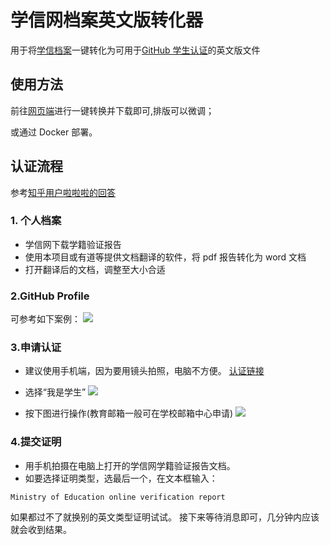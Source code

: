 # 学信网档案英文版转化器

用于将[学信档案](https://my.chsi.com.cn/archive/bab/index.action)一键转化为可用于[GitHub 学生认证](https://education.github.com/discount_requests/application)的英文版文件

## 使用方法

前往[网页端](www.ez4stu.nagi.fun)进行一键转换并下载即可,排版可以微调；

或通过 Docker 部署。

## 认证流程

参考[知乎用户啦啦啦的回答](https://zhuanlan.zhihu.com/p/618772237)

### 1. 个人档案

- 学信网下载学籍验证报告
- 使用本项目或有道等提供文档翻译的软件，将 pdf 报告转化为 word 文档
- 打开翻译后的文档，调整至大小合适

### 2.GitHub Profile

可参考如下案例：
<img src="https://thatwebsite.oss-cn-hongkong.aliyuncs.com/ez4stu_doc.png">

### 3.申请认证

- 建议使用手机端，因为要用镜头拍照，电脑不方便。
  [认证链接](https://education.github.com/discount_requests/application)

- 选择“我是学生”
  <img src="https://thatwebsite.oss-cn-hongkong.aliyuncs.com/doc_1.jpg">

- 按下图进行操作(教育邮箱一般可在学校邮箱中心申请)
  <img src="https://thatwebsite.oss-cn-hongkong.aliyuncs.com/doc_2.png">

### 4.提交证明

- 用手机拍摄在电脑上打开的学信网学籍验证报告文档。
- 如要选择证明类型，选最后一个，在文本框输入：

```
Ministry of Education online verification report
```

如果都过不了就换别的英文类型证明试试。
接下来等待消息即可，几分钟内应该就会收到结果。
